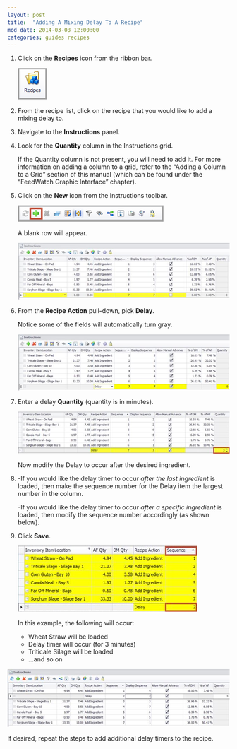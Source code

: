```yaml
---
layout: post
title:  "Adding A Mixing Delay To A Recipe"
mod_date: 2014-03-08 12:00:00
categories: guides recipes
---
```


1.	Click on the **Recipes** icon from the ribbon bar.

	![](/assets/images/image129.png)

2.	From the recipe list, click on the recipe that you would like to add a mixing delay to.

3.	Navigate to the **Instructions** panel.

4.	Look for the **Quantity** column in the Instructions grid.

	If the Quantity column is not present, you will need to add it.  For more information on adding a column to a grid, refer to the “Adding a Column to a Grid” section of this manual (which can be found under the “FeedWatch Graphic Interface” chapter).

5.	Click on the **New** icon from the Instructions toolbar.

	![](/assets/images/image133.png)

	A blank row will appear.

	![](/assets/images/image149.jpg)

6.	From the **Recipe Action** pull-down, pick **Delay**.

	Notice some of the fields will automatically turn gray.

	![](/assets/images/image150.jpg)

7.	Enter a delay **Quantity** (quantity is in minutes).

	![](/assets/images/image151.jpg)

	Now modify the Delay to occur after the desired ingredient.

8.	-If you would like the delay timer to occur *after the last ingredient* is loaded, then make the sequence number for the Delay item the largest number in the column.

	-If you would like the delay timer to occur *after a specific ingredient* is loaded, then modify the sequence number accordingly (as shown below).

9.	Click **Save**.

	![](/assets/images/image152.jpg)

	In this example, the following will occur:
	-	Wheat Straw will be loaded
	-	Delay timer will occur (for 3 minutes)
	-	Triticale Silage will be loaded
	-	...and so on

![](/assets/images/image153.jpg)

If desired, repeat the steps to add additional delay timers to the recipe.
